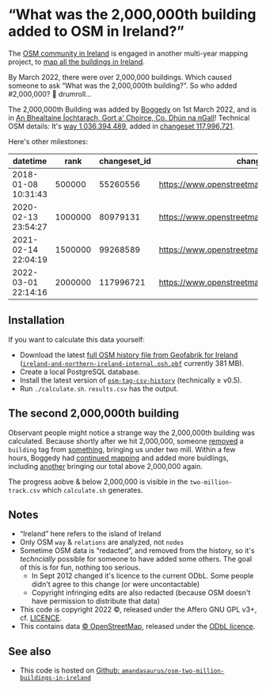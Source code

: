 # “What was the 2,000,000th building added to OSM in Ireland?”

The [OSM community in Ireland](https://www.openstreetmap.ie/) is engaged in another multi-year mapping project, to [map all the buildings in Ireland](https://tasks.openstreetmap.ie/).

By March 2022, there were over 2,000,000 buildings. Which caused someone to ask “What was the 2,000,000th building?”. So who added #2,000,000? 🥁 drumroll...

The 2,000,000th Building was added by [Boggedy](https://www.openstreetmap.org/user/Boggedy) on 1st March 2022, and is in [An Bhealtaine Íochtarach, Gort a' Choirce, Co. Dhún na nGall](https://www.openstreetmap.org/way/1036394489#map=14/55.1091/-8.1347)! Technical OSM details: It's [way 1,036,394,489](https://www.openstreetmap.org/way/1036394489), added in [changeset 117,996,721](https://www.openstreetmap.org/changeset/117996721).

Here's other milestones:

datetime             |  rank     |  changeset_id  |  changeset_url                                      |  osmtype  |  osmid       |  object_url
---------------------|-----------|----------------|-----------------------------------------------------|-----------|--------------|----------------------------------------------
2018-01-08 10:31:43  |  500000   |  55260556      |  https://www.openstreetmap.org/changeset/55260556   |  way      |  551628233   |  https://www.openstreetmap.org/way/551628233
2020-02-13 23:54:27  |  1000000  |  80979131      |  https://www.openstreetmap.org/changeset/80979131   |  way      |  772271829   |  https://www.openstreetmap.org/way/772271829
2021-02-14 22:04:19  |  1500000  |  99268589      |  https://www.openstreetmap.org/changeset/99268589   |  way      |  907155474   |  https://www.openstreetmap.org/way/907155474
2022-03-01 22:14:16  |  2000000  |  117996721     |  https://www.openstreetmap.org/changeset/117996721  |  way      |  1036394489  |  https://www.openstreetmap.org/way/1036394489


## Installation

If you want to calculate this data yourself:

* Download the latest [full OSM history file from Geofabrik for Ireland](https://osm-internal.download.geofabrik.de/europe/ireland-and-northern-ireland.html) ([`ireland-and-northern-ireland-internal.osh.pbf`](https://osm-internal.download.geofabrik.de/europe/ireland-and-northern-ireland-internal.osh.pbf) currently 381 MB).
* Create a local PostgreSQL database.
* Install the latest version of [`osm-tag-csv-history`](https://github.com/amandasaurus/osm-tag-csv-history) (technically ≥ v0.5).
* Run `./calculate.sh`. `results.csv` has the output.

## The second 2,000,000th building

Observant people might notice a strange way the 2,000,000th building was calculated. Because shortly after we hit 2,000,000, someone [removed](https://www.openstreetmap.org/changeset/117997219) a `building` tag from [something](https://www.openstreetmap.org/way/642701472), bringing us under two mill. Within a few hours, Boggedy had [continued mapping](https://www.openstreetmap.org/changeset/117997767) and added more buidlings, including [another](https://www.openstreetmap.org/way/1036402185) bringing our total above 2,000,000 again.

The progress aobve & below 2,000,000 is visible in the `two-million-track.csv` which `calculate.sh` generates.

## Notes

* “Ireland” here refers to the island of Ireland
* Only OSM `way` & `relations` are analyzed, not `nodes`
* Sometime OSM data is “redacted”, and removed from the history, so it's _techncially_ possible for someone to have added some others. The goal of this is for fun, nothing too serious.
	* In Sept 2012 changed it's licence to the current ODbL. Some people didn't agree to this change (or were uncontactable)
	* Copyright infringing edits are also redacted (because OSM doesn't have permission to distribute that data)
* This code is copyright 2022 ©, released under the Affero GNU GPL v3+, cf. [LICENCE](./LICENCE).
* This contains data [© OpenStreetMap](https://www.openstreetmap.org/copyright), released under the [ODbL licence](https://www.openstreetmap.org/copyright).

## See also

* This code is hosted on [Github: `amandasaurus/osm-two-million-buildings-in-ireland`](https://github.com/amandasaurus/osm-two-million-buildings-in-ireland)

